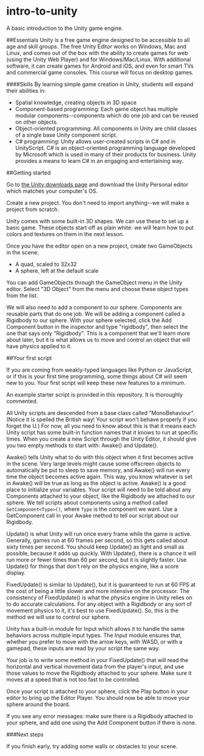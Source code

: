 # intro-to-unity
A basic introduction to the Unity game engine.

##Essentials
Unity is a free game engine designed to be accessible to all age and skill groups. The free Unity Editor works on Windows, Mac and Linux, and comes out of the box with the ability to create games for web (using the Unity Web Player) and for Windows/Mac/Linux. With additional software, it can create games for Android and iOS, and even for smart TVs and commercial game consoles. This course will focus on desktop games.

####Skills
By learning simple game creation in Unity, students will expand their abilities in:

- Spatial knowledge, creating objects in 3D space
- Component-based programming: Each game object has multiple modular components--components which do one job and can be reused on other objects.
- Object-oriented programming: All components in Unity are child classes of a single base Unity component script.
- C# programming: Unity allows user-created scripts in C# and in UnityScript. C# is an object-oriented programming language developed by Microsoft which is used in many of their products for business. Unity provides a means to learn C# in an engaging and entertaining way.

##Getting started

Go to [the Unity downloads page](https://store.unity.com/download?ref=personal) and download the Unity Personal editor which matches your computer's OS.

Create a new project. You don't need to import anything--we will make a project from scratch.

Unity comes with some built-in 3D shapes. We can use these to set up a basic game. These objects start off as plain white: we will learn how to put colors and textures on them in the next lesson.

Once you have the editor open on a new project, create two GameObjects in the scene:

- A quad, scaled to 32x32
- A sphere, left at the default scale

You can add GameObjects through the GameObject menu in the Unity editor. Select "3D Object" from the menu and choose these object types from the list.

We will also need to add a component to our sphere. Components are reusable parts that do one job. We will be adding a component called a Rigidbody to our sphere. With your sphere selected, click the Add Component button in the inspector and type "rigidbody", then select the one that says only "Rigidbody". This is a component that we'll learn more about later, but it is what allows us to move and control an object that will have physics applied to it.

##Your first script

If you are coming from weakly-typed languages like Python or JavaScript, or if this is your first time programming, some things about C# will seem new to you. Your first script will keep these new features to a minimum.

An example starter script is provided in this repository. It is thoroughly commented.

All Unity scripts are descended from a base class called "MonoBehaviour". (Notice it is spelled the British way! Your script won't behave properly if you forget the U.) For now, all you need to know about this is that it means each Unity script has some built-in function names that it knows to run at specific times. When you create a new Script through the Unity Editor, it should give you two empty methods to start with: Awake() and Update().

Awake() tells Unity what to do with this object when it first becomes active in the scene. Very large levels might cause some offscreen objects to automatically be put to sleep to save memory, and Awake() will run every time the object becomes active again. This way, you know whatever is set in Awake() will be true as long as the object is active. Awake() is a good place to initialize your variables. Your script will need to be told about any Components attached to your object, like the Rigidbody we attached to our sphere. We tell scripts about components using a method called `GetComponent<Type>()`, where `Type` is the component we want. Use a GetComponent call in your Awake method to tell our script about our Rigidbody.

Update() is what Unity will run once every frame while the game is active. Generally, games run at 60 frames per second, so this gets called about sixty times per second. You should keep Update() as light and small as possible, because it adds up quickly. With Update(), there is a chance it will run more or fewer times than 60 per second, but it is slightly faster. Use Update() for things that don't rely on the physics engine, like a score display.

FixedUpdate() is similar to Update(), but it is guaranteed to run at 60 FPS at the cost of being a little slower and more intensive on the processor. The consistency of FixedUpdate() is what the physics engine in Unity relies on to do accurate calculations. For any object with a Rigidbody or any sort of movement physics to it, it's best to use FixedUpdate(). So, this is the method we will use to control our sphere.

Unity has a built-in module for Input which allows it to handle the same behaviors across multiple input types. The Input module ensures that, whether you prefer to move with the arrow keys, with WASD, or with a gamepad, these inputs are read by your script the same way.

Your job is to write some method in your FixedUpdate() that will read the horizontal and vertical movement data from the player's input, and use those values to move the Rigidbody attached to your sphere. Make sure it moves at a speed that is not too fast to be controlled.

Once your script is attached to your sphere, click the Play button in your editor to bring up the Editor Player. You should now be able to move your sphere around the board.

If you see any error messages: make sure there is a Rigidbody attached to your sphere, and add one using the Add Component button if there is none.

###Next steps

If you finish early, try adding some walls or obstacles to your scene.